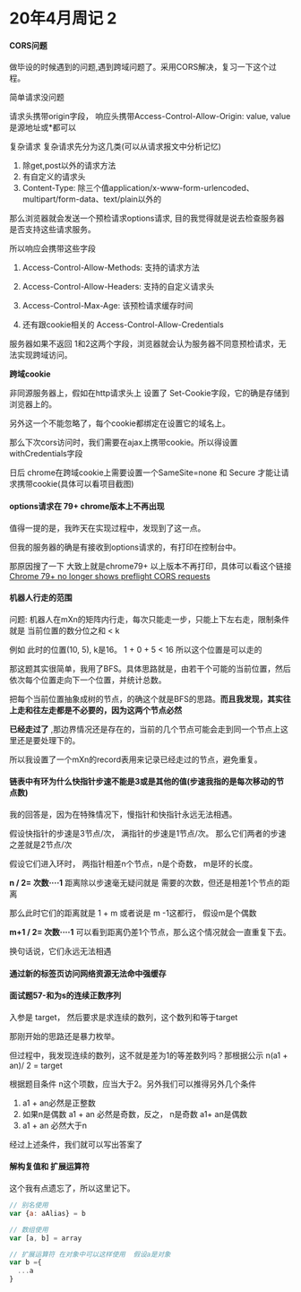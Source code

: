 # 20年4月周记 2

#### CORS问题

做毕设的时候遇到的问题,遇到跨域问题了。采用CORS解决，复习一下这个过程。

简单请求没问题

请求头携带origin字段， 响应头携带Access-Control-Allow-Origin: value, value是源地址或*都可以

复杂请求
复杂请求先分为这几类(可以从请求报文中分析记忆)
1. 除get,post以外的请求方法
2. 有自定义的请求头
3. Content-Type: 除三个值application/x-www-form-urlencoded、multipart/form-data、text/plain以外的

那么浏览器就会发送一个预检请求options请求, 目的我觉得就是说去检查服务器是否支持这些请求服务。

所以响应会携带这些字段

1. Access-Control-Allow-Methods: 支持的请求方法

2. Access-Control-Allow-Headers: 支持的自定义请求头

3. Access-Control-Max-Age: 该预检请求缓存时间

4. 还有跟cookie相关的 Access-Control-Allow-Credentials

服务器如果不返回 1和2这两个字段，浏览器就会认为服务器不同意预检请求，无法实现跨域访问。

**跨域cookie**

非同源服务器上，假如在http请求头上 设置了 Set-Cookie字段，它的确是存储到浏览器上的。

另外这一个不能忽略了，每个cookie都绑定在设置它的域名上。

那么下次cors访问时，我们需要在ajax上携带cookie。所以得设置withCredentials字段

日后 chrome在跨域cookie上需要设置一个SameSite=none 和 Secure 才能让请求携带cookie(具体可以看项目截图)


#### options请求在 79+ chrome版本上不再出现

值得一提的是，我昨天在实现过程中，发现到了这一点。

但我的服务器的确是有接收到options请求的，有打印在控制台中。

那原因搜了一下 大致上就是chrome79+ 以上版本不再打印，具体可以看这个链接 [Chrome 79+ no longer shows preflight CORS requests](https://httptoolkit.tech/blog/chrome-79-doesnt-show-cors-preflight)


#### 机器人行走的范围

问题: 机器人在mXn的矩阵内行走，每次只能走一步，只能上下左右走，限制条件就是 当前位置的数分位之和 < k

例如 此时的位置(10, 5), k是16。 1 + 0 + 5 < 16 所以这个位置是可以走的

那这题其实很简单，我用了BFS。具体思路就是，由若干个可能的当前位置，然后依次每个位置走向下一个位置，并统计总数。

把每个当前位置抽象成树的节点，的确这个就是BFS的思路。**而且我发现，其实往上走和往左走都是不必要的，因为这两个节点必然**

**已经走过了** ,那边界情况还是存在的，当前的几个节点可能会走到同一个节点上这里还是要处理下的。

所以我设置了一个mXn的record表用来记录已经走过的节点，避免重复。

#### 链表中有环为什么快指针步速不能是3或是其他的值(步速我指的是每次移动的节点数)

我的回答是，因为在特殊情况下，慢指针和快指针永远无法相遇。

假设快指针的步速是3节点/次， 满指针的步速是1节点/次。 那么它们两者的步速之差就是2节点/次

假设它们进入环时， 两指针相差n个节点，n是个奇数， m是环的长度。

**n / 2= 次数····1** 距离除以步速毫无疑问就是 需要的次数，但还是相差1个节点的距离

那么此时它们的距离就是 1 + m 或者说是 m -1这都行， 假设m是个偶数

**m+1 / 2= 次数····1** 可以看到距离仍差1个节点，那么这个情况就会一直重复下去。

换句话说，它们永远无法相遇

#### 通过新的标签页访问网络资源无法命中强缓存

#### 面试题57-和为s的连续正数序列

入参是 target， 然后要求是求连续的数列，这个数列和等于target

那刚开始的思路还是暴力枚举。

但过程中，我发现连续的数列，这不就是差为1的等差数列吗？那根据公示 n(a1 + an)/ 2 = target

根据题目条件 n这个项数，应当大于2。另外我们可以推得另外几个条件

1. a1 + an必然是正整数
2. 如果n是偶数 a1 + an 必然是奇数，反之， n是奇数 a1+ an是偶数
3. a1 + an 必然大于n

经过上述条件，我们就可以写出答案了

#### 解构复值和 扩展运算符

这个我有点遗忘了，所以这里记下。

```js
// 别名使用
var {a: aAlias} = b

// 数组使用
var [a, b] = array

// 扩展运算符 在对象中可以这样使用  假设a是对象
var b ={
  ...a
}
```
